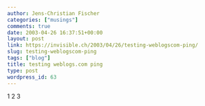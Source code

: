 ```yaml
---
author: Jens-Christian Fischer
categories: ["musings"]
comments: true
date: 2003-04-26 16:37:51+00:00
layout: post
link: https://invisible.ch/2003/04/26/testing-weblogscom-ping/
slug: testing-weblogscom-ping
tags: ["blog"]
title: testing weblogs.com ping
type: post
wordpress_id: 63
---
```


1 2 3
